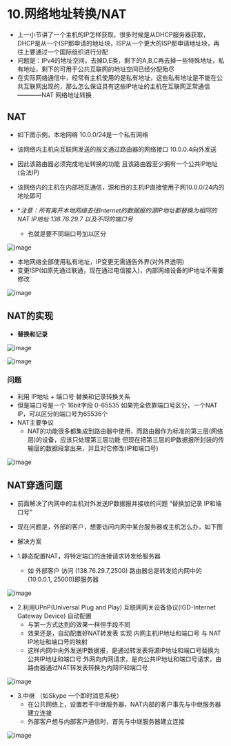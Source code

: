 

# 10.网络地址转换/NAT  

* 上一小节讲了一个主机的IP怎样获取，很多时候是从DHCP服务器获取，DHCP是从一个ISP那申请的地址块，ISP从一个更大的ISP那申请地址块，再往上要通过一个国际组织进行分配  
* 问题是：IPv4的地址空间，去掉D,E类，剩下的A,B,C再去掉一些特殊地址，私有地址，剩下的可用于公共互联网的地址空间已经分配殆尽  
* 在实际网络通信中，经常有主机使用的是私有地址，这些私有地址是不能在公共互联网出现的，那么怎么保证具有这些IP地址的主机在互联网正常通信————NAT 网络地址转换  


## NAT  

* 如下图示例，本地网络 10.0.0/24是一个私有网络
* 该网络内主机向互联网发送的报文通过路由器的网络接口 10.0.0.4向外发送 
* 因此该路由器必须完成地址转换的功能  且该路由器至少拥有一个公共IP地址(合法IP)
* 该网络内的主机在内部相互通信，源和目的主机IP直接使用子网10.0.0/24内的地址即可  


* **注意：所有离开本地网络去往Internet的数据报的源IP地址都替换为相同的NAT IP地址 138.76.29.7 以及不同的端口号*
    * 也就是要不同端口号加以区分  

![image](https://user-images.githubusercontent.com/58176267/162868328-fda6f558-7456-4bf4-9f38-df3abf4550e1.png)



* 本地网络全部使用私有地址，IP变更无需通告外界(对外界透明)
* 变更ISP(如原先通过联通，现在通过电信接入)，内部网络设备的IP地址不需要修改  

![image](https://user-images.githubusercontent.com/58176267/162868788-80b2057a-1769-4523-bc6d-8dd92eb92c1f.png)

## NAT的实现  

* **替换和记录** 

![image](https://user-images.githubusercontent.com/58176267/162869056-8012cbe8-a925-4790-8efb-17ece0d4b327.png)


![image](https://user-images.githubusercontent.com/58176267/162869376-2845ecb3-e92c-45e5-a60b-8645d4d7b85d.png)


### 问题  

* 利用 IP地址 + 端口号 替换和记录转换关系  
* 但是端口号是一个 16bit字段 0-65535  如果完全依靠端口号区分，一个NAT IP，可以区分的端口号为65536个
* NAT主要争议
    * NAT的功能很多都集成到路由器中使用，而路由器作为标准的第三层(网络层)的设备，应该只处理第三层功能 但现在把第三层的IP数据报所封装的传输层的数据段拿出来，并且对它修改(IP和端口号) 
    
![image](https://user-images.githubusercontent.com/58176267/162870294-36247de2-7bd2-43c2-8efa-a6609cd3b2f0.png)


## NAT穿透问题  

* 前面解决了内网中的主机对外发送IP数据报并接收的问题  “替换加记录 IP和端口号”
* 现在问题是，外部的客户，想要访问内网中某台服务器或主机怎么办，如下图  

* 解决方案 
* 1.静态配置NAT，将特定端口的连接请求转发给服务器  
    * 如 外部客户 访问 (138.76.29.7,2500) 路由器总是转发给内网中的(10.0.0.1, 25000)即服务器 

![image](https://user-images.githubusercontent.com/58176267/162871239-e1f4afaa-6ac8-42d2-9d79-bee6125ea58f.png)

* 2.利用UPnP(Universal Plug and Play) 互联网网关设备协议(IGD-Internet Gateway Device) 自动配置  
    * 与第一方式达到的效果一样但手段不同 
    * 效果还是，自动配置好NAT转发表  实现 内网主机IP地址和端口号 与  NAT IP地址和端口号的映射
    * 这样内网中向外发送IP数据报，是通过转发表将源IP地址和端口号替换为公共IP地址和端口号         外网向内网请求，是向公共IP地址和端口号请求，由路由器通过NAT转发表转换为内网IP和端口号  

![image](https://user-images.githubusercontent.com/58176267/162871746-e96a7ce9-b18a-4043-aa38-d6b20bedecc2.png)


* 3.中继 （如Skype 一个即时消息系统）  
    * 在公共网络上，设置若干中继服务器，NAT内部的客户事先与中继服务器建立连接
    * 外部客户想与内部客户通信时，首先与中继服务器建立连接  

![image](https://user-images.githubusercontent.com/58176267/162872355-b1598173-6cb5-440a-9a0f-a105058508da.png)



 
 
 























